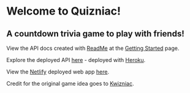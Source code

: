 # Welcome to Quizniac!

## A countdown trivia game to play with friends!

View the API docs created with [ReadMe](http://readme.com/) at the [Getting Started](https://quizniac.readme.io/docs/getting-started) page.

Explore the deployed API [here](https://quizniac.herokuapp.com/cards) - deployed with [Heroku](http://heroku.com).

View the [Netlify](http://netlify.com/) deployed web app [here](https://thirsty-goodall-1c06aa.netlify.com).

Credit for the original game idea goes to [Kwizniac](http://www.kwizniac.com).
